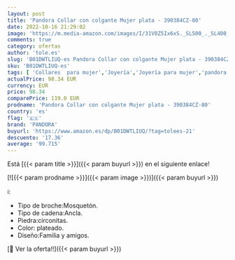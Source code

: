 ```yaml
---
layout: post
title: 'Pandora Collar con colgante Mujer plata - 390384CZ-80'
date: 2022-10-16 21:29:02
image: 'https://m.media-amazon.com/images/I/31V0Z5Ix6xS._SL500_._SL400_.jpg'
comments: true
category: ofertas
author: 'tole.es'
slug: 'B01DWTLIUQ-es Pandora Collar con colgante Mujer plata - 390384CZ-80'
sku: 'B01DWTLIUQ-es'
tags: [ 'Collares  para mujer','Joyería','Joyería para mujer','pandora','🇪🇸', ]
actualPrice: 98.34 EUR
currency: EUR
price: 98.34
comparePrice: 119.0 EUR
prodname: 'Pandora Collar con colgante Mujer plata - 390384CZ-80'
country: 'es'
flag: '🇪🇸'
brand: 'PANDORA'
buyurl: 'https://www.amazon.es/dp/B01DWTLIUQ/?tag=tolees-21'
descuento: '17.36'
average: '99.715'
---
```


Está [{{< param title >}}]({{< param buyurl >}}) en el siguiente enlace!

[![{{< param prodname >}}]({{< param image >}})]({{< param buyurl >}})

ℹ️:

- Tipo de broche:Mosquetón.
- Tipo de cadena:Ancla.
- Piedra:circonitas.
- Color: plateado.
- Diseño:Familia y amigos.

[🛒 Ver la oferta!!]({{< param buyurl >}})
